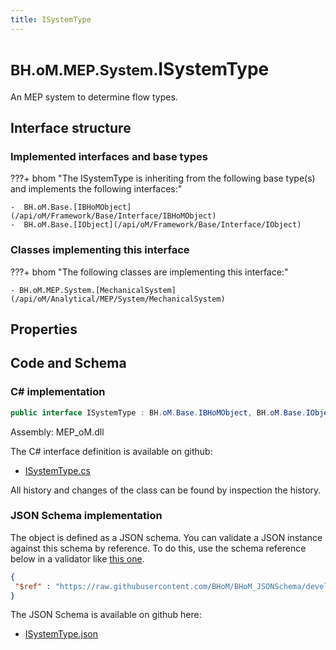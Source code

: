 ```yaml
---
title: ISystemType
---
```


# <small>BH.oM.MEP.System.</small>**ISystemType**

An MEP system to determine flow types.

## Interface structure

### Implemented interfaces and base types

???+ bhom "The ISystemType is inheriting from the following base type(s) and implements the following interfaces:"

    -  BH.oM.Base.[IBHoMObject](/api/oM/Framework/Base/Interface/IBHoMObject)
    -  BH.oM.Base.[IObject](/api/oM/Framework/Base/Interface/IObject)


### Classes implementing this interface

???+ bhom "The following classes are implementing this interface:"

    - BH.oM.MEP.System.[MechanicalSystem](/api/oM/Analytical/MEP/System/MechanicalSystem)


## Properties

## Code and Schema

### C# implementation

``` C# title="C#"
public interface ISystemType : BH.oM.Base.IBHoMObject, BH.oM.Base.IObject
```

Assembly: MEP_oM.dll

The C# interface definition is available on github:

- [ISystemType.cs](https://github.com/BHoM/BHoM/blob/develop/MEP_oM/System\ISystemType.cs)

All history and changes of the class can be found by inspection the history.
### JSON Schema implementation

The object is defined as a JSON schema. You can validate a JSON instance against this schema by reference. To do this, use the schema reference below in a validator like [this one](https://www.jsonschemavalidator.net/).

``` json title="JSON Schema"
{
 "$ref" : "https://raw.githubusercontent.com/BHoM/BHoM_JSONSchema/develop/MEP_oM/System/ISystemType.json"
}
```

The JSON Schema is available on github here:

- [ISystemType.json](https://github.com/BHoM/BHoM_JSONSchema/blob/develop/MEP_oM/System/ISystemType.json)
